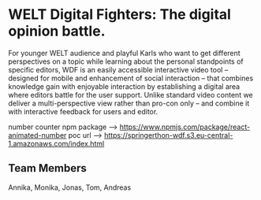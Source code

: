 # WELT Digital Fighters: The digital opinion battle.

For younger WELT audience and playful Karls who want to get different perspectives on a topic while learning about the personal standpoints of specific editors, WDF is an easily accessible interactive video tool – designed for mobile and enhancement of social interaction – that combines knowledge gain with enjoyable interaction by establishing a digital area where editors battle for the user support. Unlike standard video content we deliver a multi-perspective view rather than pro-con only – and combine it with interactive feedback for users and editor.

number counter npm package --> https://www.npmjs.com/package/react-animated-number
poc url --> https://springerthon-wdf.s3.eu-central-1.amazonaws.com/index.html

## Team Members

Annika, Monika, Jonas, Tom, Andreas
